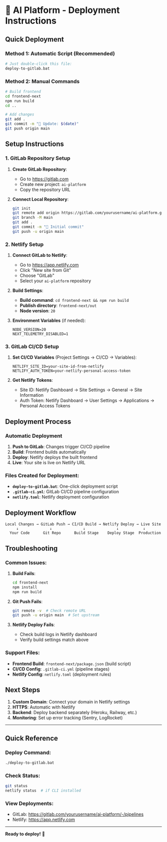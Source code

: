 # 🚀 AI Platform - Deployment Instructions

## Quick Deployment

### Method 1: Automatic Script (Recommended)
```bash
# Just double-click this file:
deploy-to-gitlab.bat
```

### Method 2: Manual Commands
```bash
# Build frontend
cd frontend-next
npm run build
cd ..

# Add changes
git add .
git commit -m "🚀 Update: $(date)"
git push origin main
```

## Setup Instructions

### 1. GitLab Repository Setup

1. **Create GitLab Repository**:
   - Go to https://gitlab.com
   - Create new project: `ai-platform`
   - Copy the repository URL

2. **Connect Local Repository**:
   ```bash
   git init
   git remote add origin https://gitlab.com/yourusername/ai-platform.git
   git branch -M main
   git add .
   git commit -m "🎉 Initial commit"
   git push -u origin main
   ```

### 2. Netlify Setup

1. **Connect GitLab to Netlify**:
   - Go to https://app.netlify.com
   - Click "New site from Git"
   - Choose "GitLab"
   - Select your `ai-platform` repository

2. **Build Settings**:
   - **Build command**: `cd frontend-next && npm run build`
   - **Publish directory**: `frontend-next/out`
   - **Node version**: `20`

3. **Environment Variables** (if needed):
   ```
   NODE_VERSION=20
   NEXT_TELEMETRY_DISABLED=1
   ```

### 3. GitLab CI/CD Setup

1. **Set CI/CD Variables** (Project Settings → CI/CD → Variables):
   ```
   NETLIFY_SITE_ID=your-site-id-from-netlify
   NETLIFY_AUTH_TOKEN=your-netlify-personal-access-token
   ```

2. **Get Netlify Tokens**:
   - Site ID: Netlify Dashboard → Site Settings → General → Site Information
   - Auth Token: Netlify Dashboard → User Settings → Applications → Personal Access Tokens

## Deployment Process

### Automatic Deployment
1. **Push to GitLab**: Changes trigger CI/CD pipeline
2. **Build**: Frontend builds automatically
3. **Deploy**: Netlify deploys the built frontend
4. **Live**: Your site is live on Netlify URL

### Files Created for Deployment:

- **`deploy-to-gitlab.bat`**: One-click deployment script
- **`.gitlab-ci.yml`**: GitLab CI/CD pipeline configuration
- **`netlify.toml`**: Netlify deployment configuration

## Deployment Workflow

```
Local Changes → GitLab Push → CI/CD Build → Netlify Deploy → Live Site
     ↓              ↓              ↓              ↓           ↓
  Your Code      Git Repo      Build Stage    Deploy Stage  Production
```

## Troubleshooting

### Common Issues:

1. **Build Fails**:
   ```bash
   cd frontend-next
   npm install
   npm run build
   ```

2. **Git Push Fails**:
   ```bash
   git remote -v  # Check remote URL
   git push -u origin main  # Set upstream
   ```

3. **Netlify Deploy Fails**:
   - Check build logs in Netlify dashboard
   - Verify build settings match above

### Support Files:

- **Frontend Build**: `frontend-next/package.json` (build script)
- **CI/CD Config**: `.gitlab-ci.yml` (pipeline stages)
- **Netlify Config**: `netlify.toml` (deployment rules)

## Next Steps

1. **Custom Domain**: Connect your domain in Netlify settings
2. **HTTPS**: Automatic with Netlify
3. **Backend**: Deploy backend separately (Heroku, Railway, etc.)
4. **Monitoring**: Set up error tracking (Sentry, LogRocket)

---

## Quick Reference

### Deploy Command:
```bash
./deploy-to-gitlab.bat
```

### Check Status:
```bash
git status
netlify status  # if CLI installed
```

### View Deployments:
- GitLab: https://gitlab.com/yourusername/ai-platform/-/pipelines
- Netlify: https://app.netlify.com

---

**Ready to deploy!** 🎉